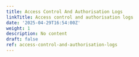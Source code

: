 ```yaml
---
title: Access Control And Authorisation Logs
linkTitle: Access control and authorisation logs
date: '2025-04-29T16:54:00Z'
weight: 1
description: No content
draft: false
ref: access-control-and-authorisation-logs
---
```



